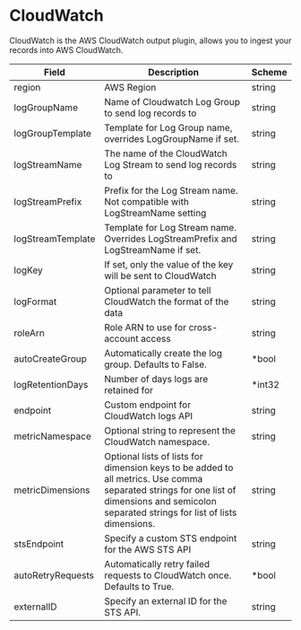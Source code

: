 # CloudWatch

CloudWatch is the AWS CloudWatch output plugin, allows you to ingest your records into AWS CloudWatch.


| Field | Description | Scheme |
| ----- | ----------- | ------ |
| region | AWS Region | string |
| logGroupName | Name of Cloudwatch Log Group to send log records to | string |
| logGroupTemplate | Template for Log Group name, overrides LogGroupName if set. | string |
| logStreamName | The name of the CloudWatch Log Stream to send log records to | string |
| logStreamPrefix | Prefix for the Log Stream name. Not compatible with LogStreamName setting | string |
| logStreamTemplate | Template for Log Stream name. Overrides LogStreamPrefix and LogStreamName if set. | string |
| logKey | If set, only the value of the key will be sent to CloudWatch | string |
| logFormat | Optional parameter to tell CloudWatch the format of the data | string |
| roleArn | Role ARN to use for cross-account access | string |
| autoCreateGroup | Automatically create the log group. Defaults to False. | *bool |
| logRetentionDays | Number of days logs are retained for | *int32 |
| endpoint | Custom endpoint for CloudWatch logs API | string |
| metricNamespace | Optional string to represent the CloudWatch namespace. | string |
| metricDimensions | Optional lists of lists for dimension keys to be added to all metrics. Use comma separated strings for one list of dimensions and semicolon separated strings for list of lists dimensions. | string |
| stsEndpoint | Specify a custom STS endpoint for the AWS STS API | string |
| autoRetryRequests | Automatically retry failed requests to CloudWatch once. Defaults to True. | *bool |
| externalID | Specify an external ID for the STS API. | string |
